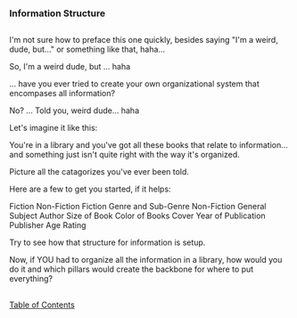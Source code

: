 ### Information Structure

##

I'm not sure how to preface this one quickly, besides saying "I'm a weird, dude, but..." or something like that, haha... 

So, I'm a weird dude, but ... haha

... have you ever tried to create your own organizational system that encompases all information? 

No? ... Told you, weird dude... haha

Let's imagine it like this: 

You're in a library and you've got all these books that relate to information... and something just isn't quite right with the way it's organized. 

Picture all the catagorizes you've ever been told. 

Here are a few to get you started, if it helps:

Fiction
Non-Fiction
Fiction Genre and Sub-Genre
Non-Fiction General Subject
Author
Size of Book
Color of Books Cover
Year of Publication
Publisher
Age Rating

Try to see how that structure for information is setup.

Now, if YOU had to organize all the information in a library, how would you do it and which pillars would create the backbone for where to put everything? 



##

[Table of Contents](https://github.com/mycroftwilde/devil-steps-in-a-myth-system/tree/main/ref_guide)
